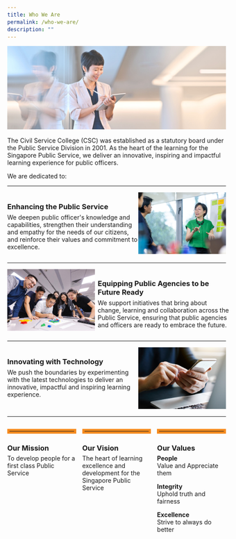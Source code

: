 ```yaml
---
title: Who We Are
permalink: /who-we-are/
description: ""
---
```

<style>
.grid-container {
		display: grid;
		grid-template-columns: 60% 40%;
		
	}

	.grid-container-imgleft {
		display:grid;
		grid-template-columns: 40% 60%;
		grid-gap:0.5em;
	}

.ideals-content-div {
	display: grid;
	grid-template-columns: 1fr 1fr 1fr;
	grid-gap: 1em;
	}

.ideals-hr {
	border: 5px solid #F68B1F;
	}
	
.separator {
	margin-bottom: 1em;
	margin-top: 1em;
	}
	
.theheader {
	margin-bottom: -0.5em !important;
	
	}
	
</style>


<img src="/images/Who%20We%20Are/whoweare_opt1.jpg">


<p>The Civil Service College (CSC) was established as a statutory board under the Public Service Division in 2001. As the heart of the learning for the Singapore Public Service, we deliver an innovative, inspiring and impactful learning experience for public officers.</p>

<p>We are dedicated to:</p>

<hr class="separator">


<div class="grid-container">
	<div>
		<h3 class="theheader">Enhancing the Public Service</h3>
		<p>We deepen public officer's knowledge and capabilities, strengthen their understanding and empathy for the needs of our citizens, and reinforce their values and commitment to excellence.</p>
	</div>

	
<div>
	<img src="/images/Who%20We%20Are/csc_officers_02.jpg">
</div>

</div>


<hr class="separator">

<div class="grid-container-imgleft">
	<div>
		<img src="/images/What%20We%20Do/WhatWeDo 06.jpg">
	
</div>
	
<div>
	<h3 class="theheader">Equipping Public Agencies to be Future Ready</h3>
		<p>We support initiatives that bring about change, learning and collaboration across the Public Service, ensuring that public agencies and officers are ready to embrace the future.</p>
	</div>
</div>
<hr class="separator">

	
<div class="grid-container">
<div>
	<h3 class="theheader">Innovating with Technology</h3>
	<p>We push the boundaries by experimenting with the latest technologies to deliver an innovative, impactful and inspiring learning experience.</p>
</div>
<div>
	<img src="/images/Who%20We%20Are/whoweare 03.jpg">
</div>
</div>


<hr class="separator">


<div class="ideals-content-div">
	<div>
		<hr class="ideals-hr">
		<h3 class="theheader">Our Mission</h3>
		<p>To develop people for a first class Public Service</p>
	</div>
	<div>
		<hr class="ideals-hr">
		<h3 class="theheader">Our Vision</h3>
		<p>The heart of learning excellence and development for the Singapore Public Service</p>
	</div>
	<div>
		<hr class="ideals-hr">
		<h3 class="theheader">Our Values</h3>
		<p><b>People</b> <br>
			Value and Appreciate them</p>
		<p><b>Integrity</b> <br>
			Uphold truth and fairness</p>
		<p><b>Excellence</b> <br>
			Strive to always do better</p>
	</div>




</div>